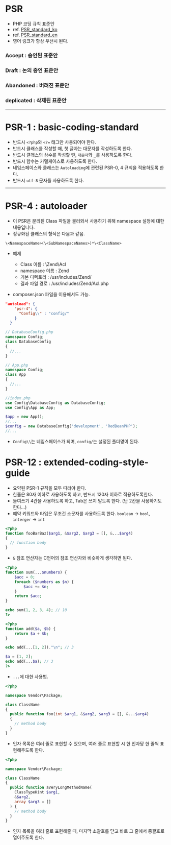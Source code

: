 # PSR

- PHP 코딩 규칙 표준안
- ref. [PSR_standard_ko](https://psr.kkame.net/)
- ref. [PSR_standard_en](https://www.php-fig.org/psr/)
- 영어 링크가 항상 우선시 된다.

### Accept : 승인된 표준안
### Draft : 논의 중인 표준안
### Abandoned : 버려진 표준안
### deplicated : 삭제된 표준안
---

# PSR-1 : basic-coding-standard

- 반드시 `<?php`와 `<?=` 태그만 사용되어야 한다.
- 반드시 클래스를 작성할 때, 첫 글자는 대문자를 작성하도록 한다.
- 반드시 클래스의 상수를 작성할 땐, `대문자`와 `_`를 사용하도록 한다.
- 반드시 함수는 카멜케이스로 사용하도록 한다.
- 네임스페이스와 클래스는 `Autoloading`에 관련된 PSR-0, 4 규칙을 적용하도록 한다.
- 반드시 `utf-8` 문자를 사용하도록 한다.

---

# PSR-4 : autoloader

- 이 PSR은 분리된 Class 파일을 불러와서 사용하기 위해 namespace 설정에 대한 내용입니다.
- 정규화된 클래스의 형식은 다음과 같음.

```
\<NamespaceName>(\<SubNamespaceNames>)*\<ClassName>
```

- 예제

  - Class 이름 : \Zend\Acl
  - namespace 이름 : Zend
  - 기본 디렉토리 : /usr/includes/Zend/
  - 결과 파일 경로 : /usr/includes/Zend/Acl.php

- composer.json 파일을 이용해서도 가능.

```json
"autoload": {
    "psr-4": {
      "Config\\" : "config/"
    }
  }
```

```php
// DatabaseConfig.php
namespace Config;
class DatabaseConfig
{
  //...
}
```

```php
// App.php
namespace Config;
class App
{
  //...
}
```

```php
//index.php
use Config\DatabaseConfig as DatabaseConfig;
use Config\App as App;

$app = new App();
//...
$config = new DatabaseConfig('development', 'RedBeanPHP');
//...
```

- `Config\\`는 네임스페이스가 되며, `config/`는 설정된 폴더명이 된다.

# PSR-12 : extended-coding-style-guide

- 요약된 PSR-1 규칙을 모두 따라야 한다.
- 한줄은 80자 이하로 사용하도록 하고, 반드시 120자 이하로 적용하도록한다.
- 들여쓰기 4칸을 사용하도록 하고, Tab은 쓰지 말도록 한다. (난 2칸을 사용하기도 한다...)
- 예약 키워드와 타입은 무조건 소문자를 사용하도록 한다. `boolean` -> `bool`, `interger` -> `int`

```php
<?php
function fooBarBaz($arg1, &$arg2, $arg3 = [], &...$arg4)
{
  // function body
}
```

- `&` 참조 연산자는 C언어의 참조 연산자와 비슷하게 생각하면 된다.

```php
<?php
function sum(...$numbers) {
    $acc = 0;
    foreach ($numbers as $n) {
        $acc += $n;
    }
    return $acc;
}

echo sum(1, 2, 3, 4); // 10
?>
```

```php
<?php
function add($a, $b) {
    return $a + $b;
}

echo add(...[1, 2])."\n"; // 3

$a = [1, 2];
echo add(...$a); // 3
?>
```

- `...`에 대한 사용법.

```php
<?php

namespace Vendor\Package;

class ClassName
{
  public function foo(int $arg1, &$arg2, $arg3 = [], &...$arg4)
  {
    // method body
  }
}
```

- 인자 목록은 여러 줄로 표현할 수 있으며, 여러 줄로 표현할 시 한 인자당 한 줄씩 표현해주도록 한다.

```php
<?php

namespace Vendor\Package;

class ClassName
{
  public function aVeryLongMethodName(
    ClassTypeHint $arg1,
    &$arg2,
    array $arg3 = []
  ) {
    // method body
  }
}
```

- 인자 목록을 여러 줄로 표현해줄 때, 마지막 소괄호를 닫고 바로 그 줄에서 중괄호로 열어주도록 한다.

